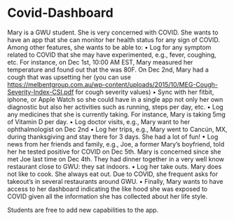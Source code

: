 # Covid-Dashboard

Mary is a GWU student. She is very concerned with COVID. She wants to have an app that she can monitor her health status for any sign of COVID. Among other features, she wants to be able to:
•	Log for any symptom related to COVID that she may have experimented, e.g., fever, coughing, etc. For instance, on Dec 1st, 10:00 AM EST, Mary measured her temperature and found out that the was 80F. On Dec 2nd, Mary had a cough that was upsetting her (you can use https://melbentgroup.com.au/wp-content/uploads/2015/10/MEG-Cough-Severity-Index-CSI.pdf for cough severity values)
•	Sync with her fitbit, iphone, or Apple Watch so she could have in a single app not only her own diagnostic but also her activities such as running, steps per day, etc.
•	Log any medicines that she is currently taking. For instance, Mary is taking 5mg of Vitamin D per day.
•	Log doctor visits, e.g., Mary want to her ophthalmologist on Dec 2nd
•	Log her trips, e.g., Mary went to Cancún, MX, during thanksgiving and stay there for 3 days. She had a lot of fun!
•	Log news from her friends and family, e.g., Joe, a former Mary’s boyfriend, told her he tested positive for COVID on Dec 5th. Mary is concerned since she met Joe last time on Dec 4th. They had dinner together in a very well know restaurant close to GWU: they sat indoors.
•	Log her take outs. Mary does not like to cook. She always eat out. Due to COVID, she frequent asks for takeout’s in several restaurants around GWU.
•	Finally, Mary wants to have access to her dashboard indicating the like hood she was exposed to COVID given all the information she has collected about her life style.

Students are free to add new capabilities to the app.
